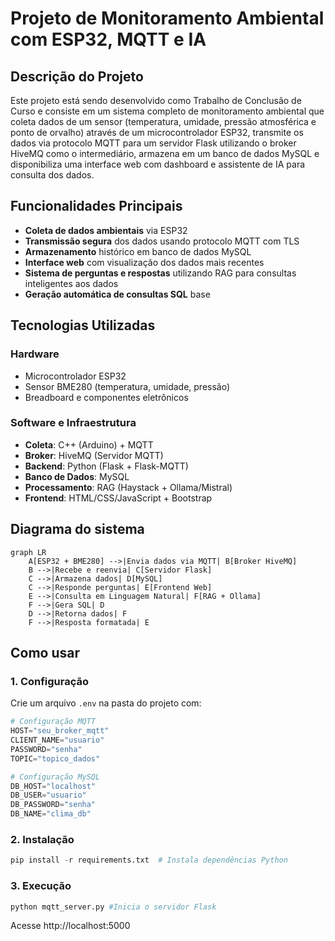 # Projeto de Monitoramento Ambiental com ESP32, MQTT e IA

## Descrição do Projeto

Este projeto está sendo desenvolvido como Trabalho de Conclusão de Curso e consiste em um sistema completo de monitoramento ambiental que coleta dados de um sensor (temperatura, umidade, pressão atmosférica e ponto de orvalho) através de um microcontrolador ESP32, transmite os dados via protocolo MQTT para um servidor Flask utilizando o broker HiveMQ como o intermediário, armazena em um banco de dados MySQL e disponibiliza uma interface web com dashboard e assistente de IA para consulta dos dados.

## Funcionalidades Principais

- **Coleta de dados ambientais** via ESP32
- **Transmissão segura** dos dados usando protocolo MQTT com TLS
- **Armazenamento** histórico em banco de dados MySQL
- **Interface web** com visualização dos dados mais recentes
- **Sistema de perguntas e respostas** utilizando RAG para consultas inteligentes aos dados
- **Geração automática de consultas SQL** base

## Tecnologias Utilizadas

### Hardware

- Microcontrolador ESP32
- Sensor BME280 (temperatura, umidade, pressão)
- Breadboard e componentes eletrônicos

### Software e Infraestrutura

- **Coleta**: C++ (Arduino) + MQTT
- **Broker**: HiveMQ (Servidor MQTT)
- **Backend**: Python (Flask + Flask-MQTT)
- **Banco de Dados**: MySQL
- **Processamento**: RAG (Haystack + Ollama/Mistral)
- **Frontend**: HTML/CSS/JavaScript + Bootstrap

## Diagrama do sistema

```mermaid
graph LR
    A[ESP32 + BME280] -->|Envia dados via MQTT| B[Broker HiveMQ]
    B -->|Recebe e reenvia| C[Servidor Flask]
    C -->|Armazena dados| D[MySQL]
    C -->|Responde perguntas| E[Frontend Web]
    E -->|Consulta em Linguagem Natural| F[RAG + Ollama]
    F -->|Gera SQL| D
    D -->|Retorna dados| F
    F -->|Resposta formatada| E
```

## Como usar

### 1. Configuração

Crie um arquivo `.env` na pasta do projeto com:

```py
# Configuração MQTT
HOST="seu_broker_mqtt"
CLIENT_NAME="usuario"
PASSWORD="senha"
TOPIC="topico_dados"

# Configuração MySQL
DB_HOST="localhost"
DB_USER="usuario"
DB_PASSWORD="senha"
DB_NAME="clima_db"
```

### 2. Instalação

```py
pip install -r requirements.txt  # Instala dependências Python
```

### 3. Execução

```py
python mqtt_server.py #Inicia o servidor Flask
```

Acesse http://localhost:5000
